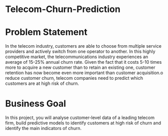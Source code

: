 # Telecom-Churn-Prediction


# Problem Statement
In the telecom industry, customers are able to choose from multiple service providers and actively switch from one operator to another. In this highly competitive market, the telecommunications industry experiences an average of 15-25% annual churn rate. Given the fact that it costs 5-10 times more to acquire a new customer than to retain an existing one, customer retention has now become even more important than customer acquisition.o reduce customer churn, telecom companies need to predict which customers are at high risk of churn.

# Business Goal
In this project, you will analyse customer-level data of a leading telecom firm, build predictive models to identify customers at high risk of churn and identify the main indicators of churn.
